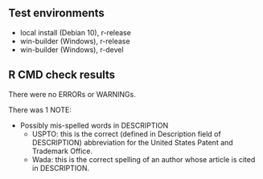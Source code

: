## Test environments

* local install (Debian 10), r-release
* win-builder (Windows), r-release
* win-builder (Windows), r-devel

## R CMD check results

There were no ERRORs or WARNINGs.

There was 1 NOTE:
- Possibly mis-spelled words in DESCRIPTION
  * USPTO: this is the correct (defined in Description field of DESCRIPTION) abbreviation for the United States Patent and Trademark Office.
  * Wada: this is the correct spelling of an author whose article is cited in DESCRIPTION.
